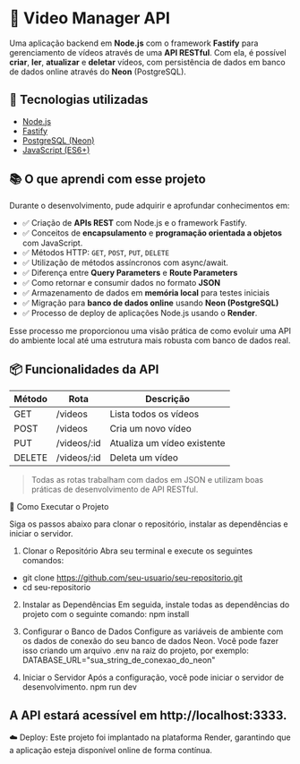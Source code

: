 # 📼 Video Manager API

Uma aplicação backend em **Node.js** com o framework **Fastify** para gerenciamento de vídeos através de uma **API RESTful**. Com ela, é possível **criar**, **ler**, **atualizar** e **deletar** vídeos, com persistência de dados em banco de dados online através do **Neon** (PostgreSQL).

## 🚀 Tecnologias utilizadas

- [Node.js](https://nodejs.org/)
- [Fastify](https://www.fastify.io/)
- [PostgreSQL (Neon)](https://neon.tech/)
- [JavaScript (ES6+)](https://developer.mozilla.org/pt-BR/docs/Web/JavaScript)

## 📚 O que aprendi com esse projeto

Durante o desenvolvimento, pude adquirir e aprofundar conhecimentos em:
- ✅ Criação de **APIs REST** com Node.js e o framework Fastify.
- ✅ Conceitos de **encapsulamento** e **programação orientada a objetos** com JavaScript.
- ✅ Métodos HTTP: `GET`, `POST`, `PUT`, `DELETE`
- ✅ Utilização de métodos assíncronos com async/await.
- ✅ Diferença entre **Query Parameters** e **Route Parameters**
- ✅ Como retornar e consumir dados no formato **JSON**
- ✅ Armazenamento de dados em **memória local** para testes iniciais
- ✅ Migração para **banco de dados online** usando **Neon (PostgreSQL)**
- ✅ Processo de deploy de aplicações Node.js usando o **Render**.


Esse processo me proporcionou uma visão prática de como evoluir uma API do ambiente local até uma estrutura mais robusta com banco de dados real.

## 📦 Funcionalidades da API

| Método | Rota           | Descrição                        |
|--------|----------------|----------------------------------|
| GET    | /videos        | Lista todos os vídeos            |
| POST   | /videos        | Cria um novo vídeo               |
| PUT    | /videos/:id    | Atualiza um vídeo existente      |
| DELETE | /videos/:id    | Deleta um vídeo                  |

> Todas as rotas trabalham com dados em JSON e utilizam boas práticas de desenvolvimento de API RESTful.

🚀 Como Executar o Projeto

Siga os passos abaixo para clonar o repositório, instalar as dependências e iniciar o servidor.

1. Clonar o Repositório
Abra seu terminal e execute os seguintes comandos:

- git clone https://github.com/seu-usuario/seu-repositorio.git
- cd seu-repositorio
  
2. Instalar as Dependências
Em seguida, instale todas as dependências do projeto com o seguinte comando:
npm install

3. Configurar o Banco de Dados
Configure as variáveis de ambiente com os dados de conexão do seu banco de dados Neon. Você pode fazer isso criando um arquivo .env na raiz do projeto, por exemplo:
DATABASE_URL="sua_string_de_conexao_do_neon"

4. Iniciar o Servidor
Após a configuração, você pode iniciar o servidor de desenvolvimento.
npm run dev

## A API estará acessível em http://localhost:3333.
☁️ Deploy: Este projeto foi implantado na plataforma Render, garantindo que a aplicação esteja disponível online de forma contínua.
